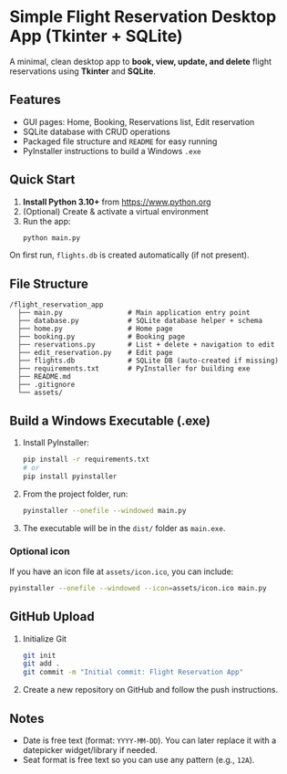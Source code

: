 # Simple Flight Reservation Desktop App (Tkinter + SQLite)

A minimal, clean desktop app to **book, view, update, and delete** flight reservations using **Tkinter** and **SQLite**.

## Features
- GUI pages: Home, Booking, Reservations list, Edit reservation
- SQLite database with CRUD operations
- Packaged file structure and `README` for easy running
- PyInstaller instructions to build a Windows `.exe`

## Quick Start
1. **Install Python 3.10+** from https://www.python.org
2. (Optional) Create & activate a virtual environment
3. Run the app:
   ```bash
   python main.py
   ```

On first run, `flights.db` is created automatically (if not present).

## File Structure
```
/flight_reservation_app
  ├── main.py                # Main application entry point
  ├── database.py            # SQLite database helper + schema
  ├── home.py                # Home page
  ├── booking.py             # Booking page
  ├── reservations.py        # List + delete + navigation to edit
  ├── edit_reservation.py    # Edit page
  ├── flights.db             # SQLite DB (auto-created if missing)
  ├── requirements.txt       # PyInstaller for building exe
  ├── README.md
  ├── .gitignore
  └── assets/
```

## Build a Windows Executable (.exe)
1. Install PyInstaller:
   ```bash
   pip install -r requirements.txt
   # or
   pip install pyinstaller
   ```
2. From the project folder, run:
   ```bash
   pyinstaller --onefile --windowed main.py
   ```
3. The executable will be in the `dist/` folder as `main.exe`.

### Optional icon
If you have an icon file at `assets/icon.ico`, you can include:
```bash
pyinstaller --onefile --windowed --icon=assets/icon.ico main.py
```

## GitHub Upload
1. Initialize Git
   ```bash
   git init
   git add .
   git commit -m "Initial commit: Flight Reservation App"
   ```
2. Create a new repository on GitHub and follow the push instructions.

## Notes
- Date is free text (format: `YYYY-MM-DD`). You can later replace it with a datepicker widget/library if needed.
- Seat format is free text so you can use any pattern (e.g., `12A`).

